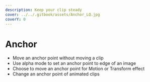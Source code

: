 ```yaml
---
description: Keep your clip steady
cover: ../../.gitbook/assets/Anchor_LQ.jpg
coverY: 0
---
```


# Anchor

* Move an anchor point without moving a clip
* Use alpha mode to set an anchor point to edge of an image
* Choose to move an anchor point for Motion or Transform effect
* Change an anchor point of animated clips
